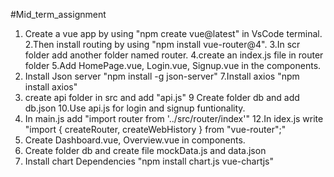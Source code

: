 #Mid_term_assignment

1. Create a vue app by using "npm create vue@latest" in VsCode terminal.
2.Then install routing by using "npm install vue-router@4".
3.In scr folder add another folder named router.
4.create an index.js file in router folder
5.Add HomePage.vue, Login.vue, Signup.vue in the components.
6. Install Json server "npm install -g json-server"
7.Install axios "npm install axios"
8. create api folder in src and add "api.js"
9 Create folder db and add db.json
10.Use api.js for login and signup funtionality.
11. In main.js add "import router from '../src/router/index'"
12.In idex.js write "import { createRouter, createWebHistory } from "vue-router";"
13. Create Dashboard.vue, Overview.vue in components.
14. Create folder db and create file mockData.js and data.json
15. Install chart Dependencies "npm install chart.js vue-chartjs"



